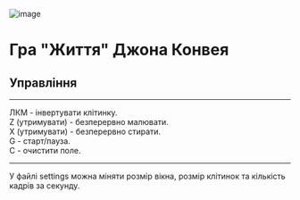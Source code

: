 ![image](https://user-images.githubusercontent.com/55750045/219351001-328f651a-06ba-4992-a80a-430792faa14e.png)

<h1>Гра "Життя" Джона Конвея</h1>
<h2>Управління</h2>
<hr>
ЛКМ - інвертувати клітинку.<br>
Z (утримувати) - безперервно малювати.<br>
X (утримувати) - безперервно стирати.<br>
G - старт/пауза.<br>
C - очистити поле.<br>
<hr>
У файлі settings можна міняти розмір вікна, розмір клітинок та кількість кадрів за секунду.

